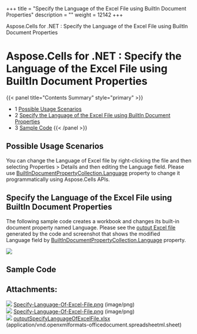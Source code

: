 +++
title = "Specify the Language of the Excel File using BuiltIn Document Properties" 
description = "" 
weight = 12142 
+++

Aspose.Cells for .NET : Specify the Language of the Excel File using BuiltIn Document Properties  

# Aspose.Cells for .NET : Specify the Language of the Excel File using BuiltIn Document Properties


{{< panel title="Contents Summary" style="primary" >}}
*   1 [Possible Usage Scenarios](#SpecifytheLanguageoftheExcelFileusingBuiltInDocumentProperties-PossibleUsageScenarios)
*   2 [Specify the Language of the Excel File using BuiltIn Document Properties](#SpecifytheLanguageoftheExcelFileusingBuiltInDocumentProperties-SpecifytheLanguageoftheExcelFileusingBuiltInDocumentProperties)
*   3 [Sample Code](#SpecifytheLanguageoftheExcelFileusingBuiltInDocumentProperties-SampleCode)
{{< /panel >}}
 

## Possible Usage Scenarios

You can change the Language of Excel file by right-clicking the file and then selecting Properties > Details and then editing the Language field. Please use [BuiltInDocumentPropertyCollection.Language](https://apireference.aspose.com/net/cells/aspose.cells.properties/builtindocumentpropertycollection/properties/language) property to change it programmatically using Aspose.Cells APIs.

## Specify the Language of the Excel File using BuiltIn Document Properties

The following sample code creates a workbook and changes its built-in document property named Language. Please see the [output Excel file](https://docs2.aspose.com/cells/net/attachments/64456175/64716891.xlsx) generated by the code and screenshot that shows the modified Language field by [BuiltInDocumentPropertyCollection.Language](https://apireference.aspose.com/net/cells/aspose.cells.properties/builtindocumentpropertycollection/properties/language) property.

![](https://docs2.aspose.com/cells/net/attachments/64456175/64716889.png)

## Sample Code

## Attachments:

![](https://docs2.aspose.com/cells/net/images/icons/bullet_blue.gif) [Specify-Language-Of-Excel-File.png](https://docs2.aspose.com/cells/net/attachments/64456175/64716890.png) (image/png)  
![](https://docs2.aspose.com/cells/net/images/icons/bullet_blue.gif) [Specify-Language-Of-Excel-File.png](https://docs2.aspose.com/cells/net/attachments/64456175/64716889.png) (image/png)  
![](https://docs2.aspose.com/cells/net/images/icons/bullet_blue.gif) [outputSpecifyLanguageOfExcelFile.xlsx](https://docs2.aspose.com/cells/net/attachments/64456175/64716891.xlsx) (application/vnd.openxmlformats-officedocument.spreadsheetml.sheet)  

